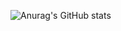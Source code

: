 ![Anurag's GitHub stats](https://github-readme-stats.vercel.app/api?username=felipediesel&show_icons=true&theme=calm)
